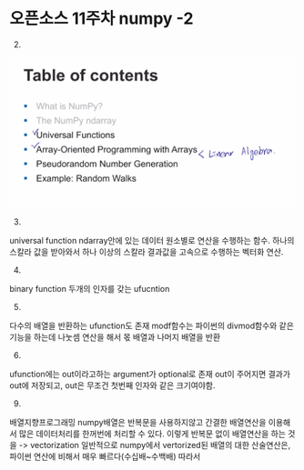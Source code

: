 # 오픈소스 11주차 numpy -2

2)
![오픈소스 11주차 numpy -2](images/오픈소스%2011주차%20numpy%20-2.png)

3)
universal function
ndarray안에 있는 데이터 원소별로 연산을 수행하는 함수.
하나의 스칼라 값을 받아와서 하나 이상의 스칼라 결과값을 고속으로 수행하는 벡터화 연산.

4)
binary function
두개의 인자를 갖는 ufucntion

5)
다수의 배열을 반환하는 ufunction도 존재
modf함수는 파이썬의 divmod함수와 같은 기능을 하는데
나눗셈 연산을 해서 몫 배열과 나머지 배열을 반환

6)
ufunction에는 out이라고하는 argument가 optional로 존재
out이 주어지면 결과가 out에 저장되고, out은 무조건 첫번째 인자와 같은 크기여야함.

9)
배열지향프로그래밍
numpy배열은 반복문을 사용하지않고 간결한 배열연산을 이용해서 많은 데이터처리를 한꺼번에 처리할 수 있다.
이렇게 반복문 없이 배열연산을 하는 것을 -> vectorization
일반적으로 numpy에서 vertorized된 배열의 대한 산술연산은, 파이썬 연산에 비해서 매우 빠르다(수십배~수백배)
따라서

